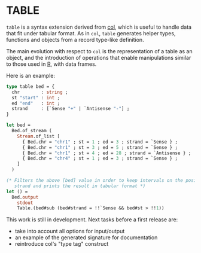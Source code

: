 TABLE
=====

`table` is a syntax extension derived from
[col](https://github.com/pveber/col), which is useful to handle data
that fit under tabular format. As in `col`, `table` generates helper
types, functions and objects from a record type-like definition.

The main evolution with respect to `col` is the representation of a
table as an object, and the introduction of operations that enable
manipulations similar to those used in [R](http://www.r-project.org/),
with data frames.

Here is an example:
```ocaml
type table bed = {
  chr        : string ;
  st "start" : int ;
  ed "end"   : int ;
  strand     : [`Sense "+" | `Antisense "-"] ;
}

let bed = 
  Bed.of_stream (
    Stream.of_list [
      { Bed.chr = "chr1" ; st = 1 ; ed = 3 ; strand = `Sense } ;
      { Bed.chr = "chr1" ; st = 3 ; ed = 5 ; strand = `Sense } ;
      { Bed.chr = "chr1" ; st = 4 ; ed = 28 ; strand = `Antisense } ;
      { Bed.chr = "chr4" ; st = 1 ; ed = 3 ; strand = `Sense } ;
    ]
  )

(* Filters the above [bed] value in order to keep intervals on the positive
   strand and prints the result in tabular format *)
let () = 
  Bed.output 
    stdout 
    Table.(bed#sub (bed#strand = !!`Sense && bed#st > !!1))
```

This work is still in development. Next tasks before a first release are:
- take into account all options for input/output
- an example of the generated signature for documentation
- reintroduce col's "type tag" construct
